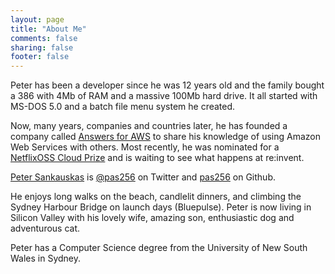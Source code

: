 ```yaml
---
layout: page
title: "About Me"
comments: false
sharing: false
footer: false
---
```

Peter has been a developer since he was 12 years old and the family bought a 386 with 4Mb of RAM and a massive 100Mb hard drive. It all started with MS-DOS 5.0 and a batch file menu system he created.

Now, many years, companies and countries later, he has founded a company called [Answers for AWS](http://answersforaws.com) to share his knowledge of using Amazon Web Services with others. Most recently, he was nominated for a [NetflixOSS Cloud Prize](http://techblog.netflix.com/2013/09/netflixoss-meetup-s1e4-cloud-prize.html) and is waiting to see what happens at re:invent.

[Peter Sankauskas](http://www.linkedin.com/in/petersankauskas) is [@pas256](https://twitter.com/pas256) on Twitter and [pas256](http://github.com/pas256) on Github.

He enjoys long walks on the beach, candlelit dinners, and climbing the Sydney Harbour Bridge on launch days (Bluepulse). Peter is now living in Silicon Valley with his lovely wife, amazing son, enthusiastic dog and adventurous cat.

Peter has a Computer Science degree from the University of New South Wales in Sydney.

